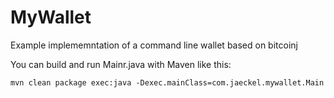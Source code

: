 MyWallet
========

Example implememntation of a command line wallet based on bitcoinj

You can build and run Mainr.java with Maven like this:

    mvn clean package exec:java -Dexec.mainClass=com.jaeckel.mywallet.Main


